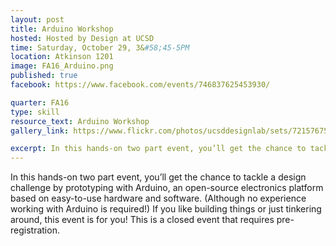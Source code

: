 ```yaml
---
layout: post
title: Arduino Workshop
hosted: Hosted by Design at UCSD
time: Saturday, October 29, 3&#58;45-5PM
location: Atkinson 1201
image: FA16_Arduino.png
published: true
facebook: https://www.facebook.com/events/746837625453930/

quarter: FA16
type: skill
resource_text: Arduino Workshop
gallery_link: https://www.flickr.com/photos/ucsddesignlab/sets/72157675805108282

excerpt: In this hands-on two part event, you’ll get the chance to tackle a design challenge by prototyping with Arduino, an open-source electronics platform based on easy-to-use hardware and software. (Although no experience working with Arduino is required!) If you like building things or just tinkering around, this event is for you! This is a closed event that requires pre-registration.
---
```

In this hands-on two part event, you’ll get the chance to tackle a design challenge by prototyping with Arduino, an open-source electronics platform based on easy-to-use hardware and software. (Although no experience working with Arduino is required!) If you like building things or just tinkering around, this event is for you! This is a closed event that requires pre-registration.
